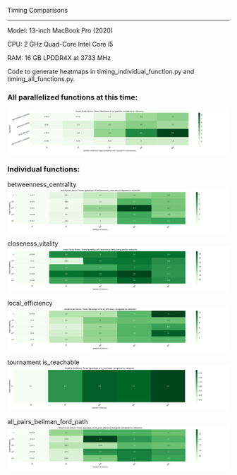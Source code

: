 Timing Comparisons

---

Model: 13-inch MacBook Pro (2020)

CPU: 2 GHz Quad-Core Intel Core i5

RAM: 16 GB LPDDR4X at 3733 MHz

Code to generate heatmaps in timing_individual_function.py and timing_all_functions.py.

### All parallelized functions at this time:

![alt text](heatmap_all_functions.png)

### Individual functions:

betweenness_centrality
![alt text](heatmap_betweenness_centrality_timing.png)

closeness_vitality
![alt text](heatmap_closeness_vitality_timing.png)

local_efficiency
![alt text](heatmap_local_efficiency_timing.png)

tournament is_reachable
![alt text](heatmap_is_reachable_timing.png)

all_pairs_bellman_ford_path
![alt text](heatmap_all_pairs_bellman_ford_path_timing.png)
